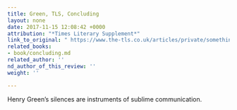 ```yaml
---
title: Green, TLS, Concluding
layout: none
date: 2017-11-15 12:08:42 +0000
attribution: "*Times Literary Supplement*"
link_to_original: " https://www.the-tls.co.uk/articles/private/something-from-nothing-henry-green/"
related_books:
- book/concluding.md
related_author: ''
nd_author_of_this_review: ''
weight: ''

---
```

Henry Green’s silences are instruments of sublime communication.